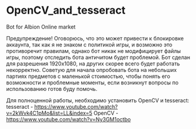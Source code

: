 # OpenCV_and_tesseract
Bot for Albion Online market

Предупреждение!
Оговорюсь, что это может привести к блокировке аккаунта, так как я не знаком с политикой игры, и возможно это противоречит правилам, 
однако бот никак не модифицирует файлы игры, поэтому отследить бота античитом будет проблемой. Бот сделан для разрешения 1920х1080, 
на других скорее всего будет работать некорректно. Советую для начала опробовать бота на небольших партиях предметов с маленькой стоимостью,
чтобы понять его возможности и проблемные моменты, если возникнут вопросы по использованию готов буду помочь.




Для полноценной работы, необходимо установить OpenCV и tesseract:
tesseract - https://www.youtube.com/watch?v=2kWvk4C1pMo&list=LL&index=5
OpenCV - https://www.youtube.com/watch?v=Ny3GM1octbo
